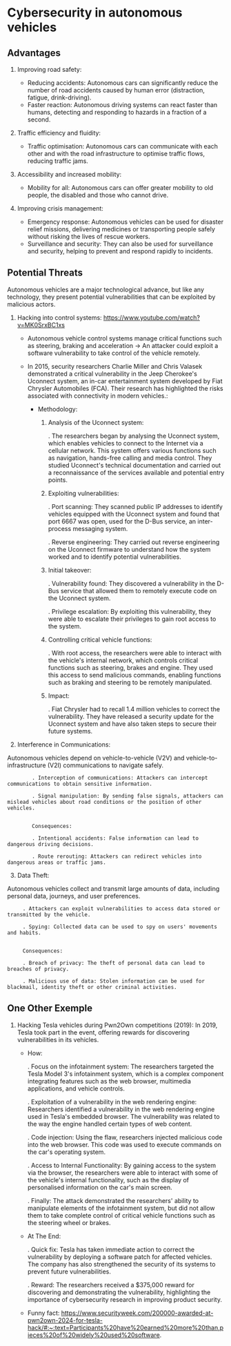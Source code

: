 # Cybersecurity in autonomous vehicles

## Advantages
1. Improving road safety:
   - Reducing accidents: Autonomous cars can significantly reduce the number of road accidents caused by human error (distraction, fatigue, drink-driving).
   - Faster reaction: Autonomous driving systems can react faster than humans, detecting and responding to hazards in a fraction of a second.
     
2. Traffic efficiency and fluidity:
   - Traffic optimisation: Autonomous cars can communicate with each other and with the road infrastructure to optimise traffic flows, reducing traffic jams.

3. Accessibility and increased mobility:
   - Mobility for all: Autonomous cars can offer greater mobility to old people, the disabled and those who cannot drive.

4. Improving crisis management:
   - Emergency response: Autonomous vehicles can be used for disaster relief missions, delivering medicines or transporting people safely without risking the lives of rescue workers.
   - Surveillance and security: They can also be used for surveillance and security, helping to prevent and respond rapidly to incidents.


## Potential Threats
 Autonomous vehicles are a major technological advance, but like any technology, they present potential vulnerabilities that can be exploited by malicious actors.

 1. Hacking into control systems:
    https://www.youtube.com/watch?v=MK0SrxBC1xs
    - Autonomous vehicle control systems manage critical functions such as steering, braking and acceleration -> An attacker could exploit a software vulnerability to take control of the vehicle remotely.
    - In 2015, security researchers Charlie Miller and Chris Valasek demonstrated a critical vulnerability in the Jeep Cherokee's Uconnect system, an in-car entertainment system developed by Fiat Chrysler Automobiles (FCA). Their research has highlighted the risks associated with connectivity in modern vehicles.:
   

         - Methodology:

      
           1. Analysis of the Uconnect system:

              . The researchers began by analysing the Uconnect system, which enables vehicles to connect to the Internet via a cellular network. This system offers various functions such as navigation, hands-free calling and media control.
               They studied Uconnect's technical documentation and carried out a reconnaissance of the services available and potential entry points.

            3. Exploiting vulnerabilities:

                  . Port scanning: They scanned public IP addresses to identify vehicles equipped with the Uconnect system and found that port 6667 was open, used for the D-Bus service, an inter-process messaging system.

                  . Reverse engineering: They carried out reverse engineering on the Uconnect firmware to understand how the system worked and to identify potential vulnerabilities.

            4. Initial takeover:

                  . Vulnerability found: They discovered a vulnerability in the D-Bus service that allowed them to remotely execute code on the Uconnect system.
               
                  . Privilege escalation: By exploiting this vulnerability, they were able to escalate their privileges to gain root access to the system.

           5.  Controlling critical vehicle functions:

               . With root access, the researchers were able to interact with the vehicle's internal network, which controls critical functions such as steering, brakes and engine. They used this access to send malicious commands, enabling functions such as braking and steering to be remotely manipulated.


           6. Impact:
           
               . Fiat Chrysler had to recall 1.4 million vehicles to correct the vulnerability. They have released a security update for the Uconnect system and have also taken steps to secure their future systems.





2. Interference in Communications:

Autonomous vehicles depend on vehicle-to-vehicle (V2V) and vehicle-to-infrastructure (V2I) communications to navigate safely.

            . Interception of communications: Attackers can intercept communications to obtain sensitive information.

            . Signal manipulation: By sending false signals, attackers can mislead vehicles about road conditions or the position of other vehicles.
            

            Consequences:

            . Intentional accidents: False information can lead to dangerous driving decisions.

            . Route rerouting: Attackers can redirect vehicles into dangerous areas or traffic jams.



3. Data Theft:

Autonomous vehicles collect and transmit large amounts of data, including personal data, journeys, and user preferences.
      
         . Attackers can exploit vulnerabilities to access data stored or transmitted by the vehicle.
         
         . Spying: Collected data can be used to spy on users' movements and habits.
         

         Consequences:

         . Breach of privacy: The theft of personal data can lead to breaches of privacy.

         . Malicious use of data: Stolen information can be used for blackmail, identity theft or other criminal activities.




## One Other Exemple

1. Hacking Tesla vehicles during Pwn2Own competitions (2019):
     In 2019, Tesla took part in the event, offering rewards for discovering vulnerabilities in its vehicles.

   - How:

     . Focus on the infotainment system: The researchers targeted the Tesla Model 3's infotainment system, which is a complex component integrating features such as the web browser, multimedia applications, and vehicle controls.

     . Exploitation of a vulnerability in the web rendering engine: Researchers identified a vulnerability in the web rendering engine used in Tesla's embedded browser. The vulnerability was related to the way the engine handled certain types of web content.

     . Code injection: Using the flaw, researchers injected malicious code into the web browser. This code was used to execute commands on the car's operating system.

     . Access to Internal Functionality: By gaining access to the system via the browser, the researchers were able to interact with some of the vehicle's internal functionality, such as the display of personalised information on the car's main screen.

     . Finally: The attack demonstrated the researchers' ability to manipulate elements of the infotainment system, but did not allow them to take complete control of critical vehicle functions such as the steering wheel or brakes.



   - At The End:

     . Quick fix: Tesla has taken immediate action to correct the vulnerability by deploying a software patch for affected vehicles. The company has also strengthened the security of its systems to prevent future vulnerabilities.


     . Reward: The researchers received a $375,000 reward for discovering and demonstrating the vulnerability, highlighting the importance of cybersecurity research in improving product security.


   - Funny fact: https://www.securityweek.com/200000-awarded-at-pwn2own-2024-for-tesla-hack/#:~:text=Participants%20have%20earned%20more%20than,pieces%20of%20widely%20used%20software.
         
